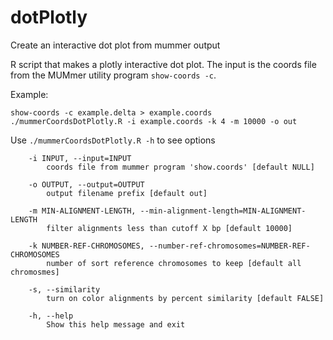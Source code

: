 # dotPlotly
Create an interactive dot plot from mummer output

R script that makes a plotly interactive dot plot. The input is the coords file from the MUMmer utility program `show-coords -c`.

Example:
```
show-coords -c example.delta > example.coords
./mummerCoordsDotPlotly.R -i example.coords -k 4 -m 10000 -o out
```

Use `./mummerCoordsDotPlotly.R -h` to see options

```
	-i INPUT, --input=INPUT
		coords file from mummer program 'show.coords' [default NULL]

	-o OUTPUT, --output=OUTPUT
		output filename prefix [default out]

	-m MIN-ALIGNMENT-LENGTH, --min-alignment-length=MIN-ALIGNMENT-LENGTH
		filter alignments less than cutoff X bp [default 10000]

	-k NUMBER-REF-CHROMOSOMES, --number-ref-chromosomes=NUMBER-REF-CHROMOSOMES
		number of sort reference chromosomes to keep [default all chromosmes]

	-s, --similarity
		turn on color alignments by percent similarity [default FALSE]

	-h, --help
		Show this help message and exit
```